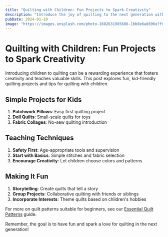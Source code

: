 ```yaml
---
title: "Quilting with Children: Fun Projects to Spark Creativity"
description: "Introduce the joy of quilting to the next generation with these kid-friendly quilting projects and tips."
pubDate: 2024-01-10
image: "https://images.unsplash.com/photo-1602631985686-1bb0e6a8696e?fm=jpg&w=1200"
---
```


# Quilting with Children: Fun Projects to Spark Creativity

Introducing children to quilting can be a rewarding experience that fosters creativity and teaches valuable skills. This post explores fun, kid-friendly quilting projects and tips for quilting with children.

## Simple Projects for Kids

1. **Patchwork Pillows**: Easy first quilting project
2. **Doll Quilts**: Small-scale quilts for toys
3. **Fabric Collages**: No-sew quilting introduction

## Teaching Techniques

1. **Safety First**: Age-appropriate tools and supervision
2. **Start with Basics**: Simple stitches and fabric selection
3. **Encourage Creativity**: Let children choose colors and patterns

## Making It Fun

1. **Storytelling**: Create quilts that tell a story
2. **Group Projects**: Collaborative quilting with friends or siblings
3. **Incorporate Interests**: Theme quilts based on children's hobbies

For more on quilt patterns suitable for beginners, see our [Essential Quilt Patterns](/pillars/quilt-patterns) guide.

Remember, the goal is to have fun and spark a love for quilting in the next generation!